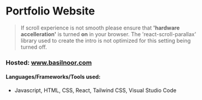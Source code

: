# Portfolio Website
> If scroll experience is not smooth please ensure that **'hardware accelleration'** is turned **on** in your browser. The 'react-scroll-parallax' library used to create the intro is not optimized for this setting being turned off.

### Hosted: www.basilnoor.com

#### Languages/Frameworks/Tools used:

- Javascript, HTML, CSS, React, Tailwind CSS, Visual Studio Code
